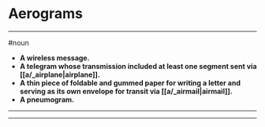 # Aerograms
---
#noun
- **A wireless message.**
- **A telegram whose transmission included at least one segment sent via [[a/_airplane|airplane]].**
- **A thin piece of foldable and gummed paper for writing a letter and serving as its own envelope for transit via [[a/_airmail|airmail]].**
- **A pneumogram.**
---
---
